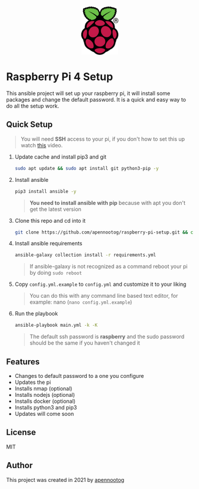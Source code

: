 <p align="center">
   <img src="Images/rpi.png" width="100" height="130">
</p>

# Raspberry Pi 4 Setup

This ansible project will set up your raspberry pi, it will install some packages and change the default password. It is a quick and easy way to do all the setup work.

## Quick Setup

> You will need **SSH** access to your pi, if you don't how to set this up watch [this](https://www.youtube.com/watch?v=63yw7b0NuWc) video.

1. Update cache and install pip3 and git

   ```bash
   sudo apt update && sudo apt install git python3-pip -y
   ```

2. Install ansible

   ```bash
   pip3 install ansible -y
   ```

   > **You need to install ansible with pip** because with apt you don't get the latest version

3. Clone this repo and cd into it 

   ```bash
   git clone https://github.com/apennootog/raspberry-pi-setup.git && cd raspberry-pi-setup
   ```

4. Install ansible requirements

   ```bash
   ansible-galaxy collection install -r requirements.yml
   ```

   > If ansible-galaxy is not recognized as a command reboot your pi by doing `sudo reboot`

5. Copy `config.yml.example` to `config.yml` and customize it to your liking

   > You can do this with any command line based text editor, for example: nano (`nano config.yml.example`)

6. Run the playbook

   ```bash
   ansible-playbook main.yml -k -K
   ```

   > The default ssh password is **raspberry** and the sudo password should be the same if you haven't changed it

   

## Features

- Changes to default password to a one you configure
- Updates the pi
- Installs nmap (optional)
- Installs nodejs (optional)
- Installs docker (optional)
- Installs python3 and pip3 
- Updates will come soon



## License

MIT



## Author

This project was created in 2021 by [apennootog](https://github.com/apennootog)  